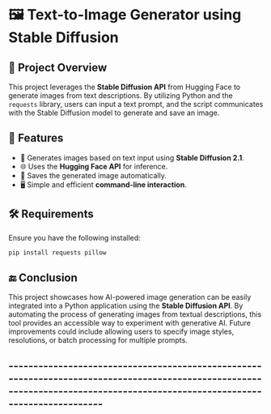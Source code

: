 # 🖼️ Text-to-Image Generator using Stable Diffusion

## 📌 Project Overview
This project leverages the **Stable Diffusion API** from Hugging Face to generate images from text descriptions. By utilizing Python and the `requests` library, users can input a text prompt, and the script communicates with the Stable Diffusion model to generate and save an image.

## 🚀 Features
- 🎨 Generates images based on text input using **Stable Diffusion 2.1**.
- 🌐 Uses the **Hugging Face API** for inference.
- 💾 Saves the generated image automatically.
- 🖥️ Simple and efficient **command-line interaction**.

## 🛠️ Requirements
Ensure you have the following installed:

```bash
pip install requests pillow
```

## 🔚 Conclusion
This project showcases how AI-powered image generation can be easily integrated into a Python application using the **Stable Diffusion API**. By automating the process of generating images from textual descriptions, this tool provides an accessible way to experiment with generative AI. Future improvements could include allowing users to specify image styles, resolutions, or batch processing for multiple prompts.
## ----------------------------------------------------------------------------------------------------------------------------------------------------------------------------

